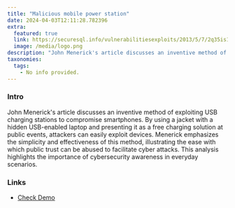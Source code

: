 ```yaml
---
title: "Malicious mobile power station"
date: 2024-04-03T12:11:28.782396
extra:
  featured: true
  link: https://securesql.info/vulnerabilitiesexploits/2013/5/7/2q35is1o62y86fqqo84es5efzygur4
  image: /media/logo.png
description: "John Menerick's article discusses an inventive method of exploiting USB charging stations to compromise smartphones. By using a jacket with a hidden USB-enabled laptop and presenting it as a free charging solution at public events, attackers can easily exploit devices. Menerick emphasizes the simplicity and effectiveness of this method, illustrating the ease with which public trust can be abused to facilitate cyber attacks. This analysis highlights the importance of cybersecurity awareness in everyday scenarios."
taxonomies:
  tags:
    - No info provided.
---
```

### Intro

John Menerick's article discusses an inventive method of exploiting USB charging stations to compromise smartphones. By using a jacket with a hidden USB-enabled laptop and presenting it as a free charging solution at public events, attackers can easily exploit devices. Menerick emphasizes the simplicity and effectiveness of this method, illustrating the ease with which public trust can be abused to facilitate cyber attacks. This analysis highlights the importance of cybersecurity awareness in everyday scenarios.

### Links

- [Check Demo](https://securesql.info/vulnerabilitiesexploits/2013/5/7/2q35is1o62y86fqqo84es5efzygur4)
